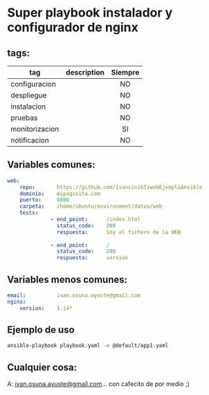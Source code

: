 # Super playbook instalador y configurador de nginx

## tags:

| tag            | description                           | Siempre | 
| -------------- | ------------------------------------- | :-----: | 
| configuracion  |                                       | NO      |
| despliegue     |                                       | NO      |
| instalacion    |                                       | NO      |
| pruebas        |                                       | NO      |
| monitorizacion |                                       | SI      |
| notificacion   |                                       | NO      |


## Variables comunes:

```yaml
web:
    repo:       https://github.com/IvanciniGT/webEjemploAnsible
    dominio:    mipaginita.com
    puerto:     8080
    carpeta:    /home/ubuntu/environment/datos/web
    tests:
              - end_point:      /index.html
                status_code:    200
                respuesta:      Soy el fichero de la WEB
                
              - end_point:      /
                status_code:    200
                respuesta:      version
```

## Variables menos comunes:

```yaml
email:          ivan.osuna.ayuste@gmail.com
nginx:
    version:    1.14*
```

## Ejemplo de uso

```sh
ansible-playbook playbook.yaml -e @default/app1.yaml
```

## Cualquier cosa:

A: <ivan.osuna.ayuste@gmail.com>... con cafecito de por medio ;)